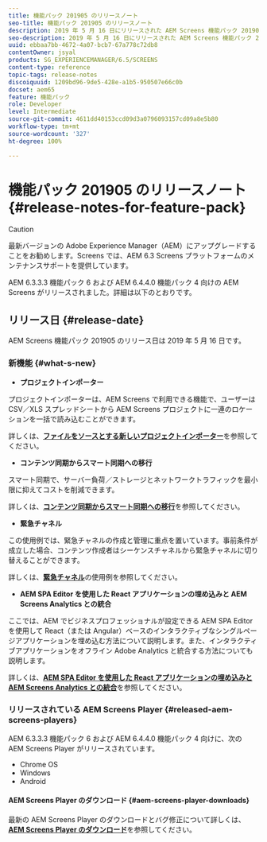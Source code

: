 ```yaml
---
title: 機能パック 201905 のリリースノート
seo-title: 機能パック 201905 のリリースノート
description: 2019 年 5 月 16 日にリリースされた AEM Screens 機能パック 201905 について説明します。
seo-description: 2019 年 5 月 16 日にリリースされた AEM Screens 機能パック 201905 について説明します。
uuid: ebbaa7bb-4672-4a07-bcb7-67a778c72db8
contentOwner: jsyal
products: SG_EXPERIENCEMANAGER/6.5/SCREENS
content-type: reference
topic-tags: release-notes
discoiquuid: 1209bd96-9de5-428e-a1b5-950507e66c0b
docset: aem65
feature: 機能パック
role: Developer
level: Intermediate
source-git-commit: 4611dd40153ccd09d3a0796093157cd09a8e5b80
workflow-type: tm+mt
source-wordcount: '327'
ht-degree: 100%

---
```



# 機能パック 201905 のリリースノート {#release-notes-for-feature-pack}

>[!CAUTION]
>
>最新バージョンの Adobe Experience Manager（AEM）にアップグレードすることをお勧めします。Screens では、AEM 6.3 Screens プラットフォームのメンテナンスサポートを提供しています。

AEM 6.3.3.3 機能パック 6 および AEM 6.4.4.0 機能パック 4 向けの AEM Screens がリリースされました。詳細は以下のとおりです。

## リリース日 {#release-date}

AEM Screens 機能パック 201905 のリリース日は 2019 年 5 月 16 日です。

### 新機能 {#what-s-new}

* **プロジェクトインポーター**

プロジェクトインポーターは、AEM Screens で利用できる機能で、ユーザーは CSV／XLS スプレッドシートから AEM Screens プロジェクトに一連のロケーションを一括で読み込むことができます。

詳しくは、**[ファイルをソースとする新しいプロジェクトインポーター](project-importer.md)**&#x200B;を参照してください。

* **コンテンツ同期からスマート同期への移行**

スマート同期で、サーバー負荷／ストレージとネットワークトラフィックを最小限に抑えてコストを削減できます。

詳しくは、**[コンテンツ同期からスマート同期への移行](smartsync.md)**&#x200B;を参照してください。

* **緊急チャネル**

この使用例では、緊急チャネルの作成と管理に重点を置いています。事前条件が成立した場合、コンテンツ作成者はシーケンスチャネルから緊急チャネルに切り替えることができます。

詳しくは、**[緊急チャネル](emergency-channel.md)**&#x200B;の使用例を参照してください。

* **AEM SPA Editor を使用した React アプリケーションの埋め込みと AEM Screens Analytics との統合**

ここでは、AEM でビジネスプロフェッショナルが設定できる AEM SPA Editor を使用して React（または Angular）ベースのインタラクティブなシングルページアプリケーションを埋め込む方法について説明します。また、インタラクティブアプリケーションをオフライン Adobe Analytics と統合する方法についても説明します。

詳しくは、**[AEM SPA Editor を使用した React アプリケーションの埋め込みと AEM Screens Analytics との統合](embedding-react-app.md)**&#x200B;を参照してください。

### リリースされている AEM Screens Player {#released-aem-screens-players}

AEM 6.3.3.3 機能パック 6 および AEM 6.4.4.0 機能パック 4 向けに、次の AEM Screens Player がリリースされています。

* Chrome OS
* Windows
* Android

#### AEM Screens Player のダウンロード {#aem-screens-player-downloads}

最新の AEM Screens Player のダウンロードとバグ修正について詳しくは、**[AEM Screens Player のダウンロード](https://download.macromedia.com/screens/)**&#x200B;を参照してください。
